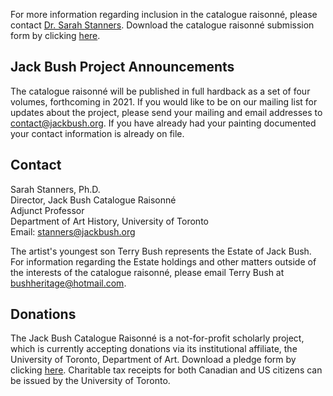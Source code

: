 For more information regarding inclusion in the catalogue raisonné, please
contact [Dr. Sarah Stanners][1]. Download the catalogue raisonné submission form
by clicking [here][2].

Jack Bush Project Announcements
-------------------------------

The catalogue raisonné will be published in full hardback as a set of four
volumes, forthcoming in 2021. If you would like to be on our mailing list for
updates about the project, please send your mailing and email addresses to
<contact@jackbush.org>. If you have already had your painting documented your
contact information is already on file.

Contact
-------

Sarah Stanners, Ph.D.  
Director, Jack Bush Catalogue Raisonné  
Adjunct Professor  
Department of Art History, University of Toronto  
Email:  <stanners@jackbush.org>

The artist's youngest son Terry Bush represents the Estate of Jack Bush. For
information regarding the Estate holdings and other matters outside of the
interests of the catalogue raisonné, please email Terry Bush at
<bushheritage@hotmail.com>.

Donations
---------

The Jack Bush Catalogue Raisonné is a not-for-profit scholarly project, which is
currently accepting donations via its institutional affiliate, the University of
Toronto, Department of Art. Download a pledge form by clicking [here][3].
Charitable tax receipts for both Canadian and US citizens can be issued by the
University of Toronto.


[1]: mailto:stanners@jackbush.org
[2]: /media/forms/JBCR_Submission_Form.pdf
[3]: /media/forms/JBCR_Pledge_Form.doc
